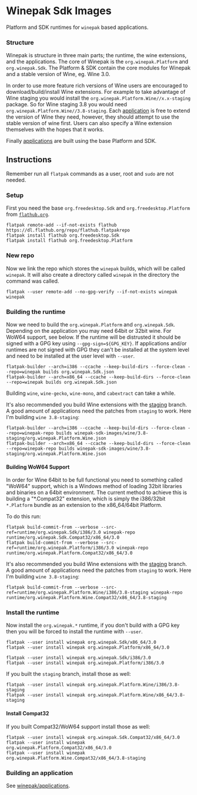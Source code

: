 # Winepak Sdk Images
Platform and SDK runtimes for `winepak` based applications.

### Structure
Winepak is structure in three main parts; the runtime, the wine extensions, and the applications. The core of Winepak is the `org.winepak.Platform` and `org.winepak.Sdk`. The Platform & SDK contain the core modules for Winepak and a stable version of Wine, eg. Wine 3.0.

In order to use more feature rich versions of Wine users are encouraged to download/build/install Wine extensions. For example to take advantage of Wine staging you would install the `org.winepak.Platform.Wine//x.x-staging` package. So for Wine staging 3.8 you would need `org.winepak.Platform.Wine//3.8-staging`. Each [application](https://github.com/winepak/applications) is free to extend the version of Wine they need, however, they should attempt to use the stable version of wine first. Users can also specify a Wine extension themselves with the hopes that it works.

Finally [applications](https://github.com/winepak/applications) are built using the base Platform and SDK.

## Instructions
Remember run all `flatpak` commands as a user, root and `sudo` are not needed.

### Setup
First you need the base `org.freedesktop.Sdk` and `org.freedesktop.Platform` from [`flathub.org`](https://flathub.org).

    flatpak remote-add --if-not-exists flathub https://dl.flathub.org/repo/flathub.flatpakrepo
    flatpak install flathub org.freedesktop.Sdk
    flatpak install flathub org.freedesktop.Platform

### New repo
Now we link the repo which stores the `winepak` builds, which will be called `winepak`. It will also create a directory called `winepak` in the directory the command was called.

    flatpak --user remote-add --no-gpg-verify --if-not-exists winepak winepak

### Building the runtime
Now we need to build the `org.winepak.Platform` and `org.winepak.Sdk`. Depending on the application you may need 64bit or 32bit wine. For WoW64 support, see below. If the runtime will be distrusted it should be signed with a GPG key using `--gpg-sign=${GPG_KEY}`. If applications and/or runtimes are not signed with GPG they can't be installed at the system level and need to be installed at the user level with `--user`.

    flatpak-builder --arch=i386 --ccache --keep-build-dirs --force-clean --repo=winepak builds org.winepak.Sdk.json
    flatpak-builder --arch=x86_64 --ccache --keep-build-dirs --force-clean --repo=winepak builds org.winepak.Sdk.json

Building `wine`, `wine-gecko`, `wine-mono`, and `cabextract` can take a while.

It's also recommended you build Wine extensions with the [staging](https://github.com/wine-staging/wine-staging) branch. A good amount of applications need the patches from `staging` to work. Here I'm building `wine 3.8-staging`:

    flatpak-builder --arch=i386 --ccache --keep-build-dirs --force-clean --repo=winepak-repo builds winepak-sdk-images/wine/3.8-staging/org.winepak.Platform.Wine.json
    flatpak-builder --arch=x86_64 --ccache --keep-build-dirs --force-clean --repo=winepak-repo builds winepak-sdk-images/wine/3.8-staging/org.winepak.Platform.Wine.json

#### Building WoW64 Support
In order for Wine 64bit to be full functional you need to something called "WoW64" support, which is a Windows method of loading 32bit libraries and binaries on a 64bit environment. The current method to achieve this is building a "*.Compat32" extension, which is simply the i386/32bit `*.Platform` bundle as an extension to the x86_64/64bit Platform.

To do this run:

    flatpak build-commit-from --verbose --src-ref=runtime/org.winepak.Sdk/i386/3.0 winepak-repo runtime/org.winepak.Sdk.Compat32/x86_64/3.0
    flatpak build-commit-from --verbose --src-ref=runtime/org.winepak.Platform/i386/3.0 winepak-repo runtime/org.winepak.Platform.Compat32/x86_64/3.0

It's also recommended you build Wine extensions with the [staging](https://github.com/wine-staging/wine-staging) branch. A good amount of applications need the patches from `staging` to work. Here I'm building `wine 3.8-staging`:

    flatpak build-commit-from --verbose --src-ref=runtime/org.winepak.Platform.Wine/i386/3.8-staging winepak-repo runtime/org.winepak.Platform.Wine.Compat32/x86_64/3.8-staging

### Install the runtime
Now install the `org.winepak.*` runtime, if you don't build with a GPG key then you will be forced to install the runtime with `--user`.

    flatpak --user install winepak org.winepak.Sdk/x86_64/3.0
    flatpak --user install winepak org.winepak.Platform/x86_64/3.0

    flatpak --user install winepak org.winepak.Sdk/i386/3.0
    flatpak --user install winepak org.winepak.Platform/i386/3.0

If you built the `staging` branch, install those as well:

    flatpak --user install winepak org.winepak.Platform.Wine/i386/3.8-staging
    flatpak --user install winepak org.winepak.Platform.Wine/x86_64/3.8-staging

#### Install Compat32
If you built Compat32/WoW64 support install those as well:

    flatpak --user install winepak org.winepak.Sdk.Compat32/x86_64/3.0
    flatpak --user install winepak org.winepak.Platform.Compat32/x86_64/3.0
    flatpak --user install winepak org.winepak.Platform.Wine.Compat32/x86_64/3.8-staging

### Building an application
See [winepak/applications](https://github.com/winepak/applications).
